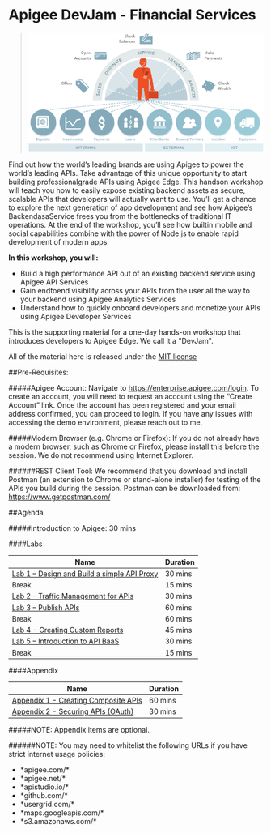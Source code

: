 # Apigee DevJam - Financial Services

> ![](./header.png)

Find out how the world’s leading brands are using Apigee to power the world’s
leading APIs. Take advantage of this unique opportunity to start building
professional­grade APIs using Apigee Edge. This hands­on workshop will teach
you how to easily expose existing backend assets as secure, scalable APIs that
developers will actually want to use. You’ll get a chance to explore the next
generation of app development and see how Apigee’s Backend­as­a­Service
frees you from the bottlenecks of traditional IT operations. At the end of the
workshop, you’ll see how built­in mobile and social capabilities combine with the
power of Node.js to enable rapid development of modern apps.

**In this workshop, you will:**
* Build a high­ performance API out of an existing backend service using Apigee API Services
* Gain end­to­end visibility across your APIs from the user all the way to your backend using Apigee Analytics Services
* Understand how to quickly onboard developers and monetize your APIs using Apigee Developer Services


This is the supporting material for a one-day hands-on workshop that introduces developers to  Apigee Edge. We call it a "DevJam".

All of the material here is released under the [MIT license](LICENSE.md)


##Pre-Requisites: 

#####Apigee Account:
Navigate to https://enterprise.apigee.com/login. To create an account, you will need to request an account using the “Create Account” link. Once the account has been registered and your email address confirmed, you can proceed to login. If you have any issues with accessing the demo environment, please reach out to me.

#####Modern Browser (e.g. Chrome or Firefox):
If you do not already have a modern browser, such as Chrome or Firefox, please install this before the session. We do not recommend using Internet Explorer.

######REST Client Tool:
We recommend that you download and install Postman (an extension to Chrome or stand-alone installer) for testing of the APIs you build during the session. 
Postman can be downloaded from: https://www.getpostman.com/


##Agenda

#####Introduction to Apigee: 30 mins

####Labs

| Name                                                                                                                                                                                                                      | Duration  |
|-------------------------------------------------------------------------------------------------------------------------------|---------      |
| [Lab 1 – Design and Build a simple API Proxy](./Lab%20Guides/Lab%201%20-%20Design%20and%20Build%20a%20simple%20API%20Proxy)   | 30 mins       |
| Break                                                                                                                         | 15 mins   |
| [Lab 2 – Traffic Management for APIs](./Lab%20Guides/Lab%202%20-%20Traffic%20Management%20for%20APIs)                                     | 30 mins   |
| [Lab 3 – Publish APIs](./Lab%20Guides/Lab%203%20-%20Publish%20APIs)                                                                                   | 60 mins       |
| Break                                                                                                                         | 60 mins   |
| [Lab 4 - Creating Custom Reports](./Lab%20Guides/Lab%204%20-%20Creating%20Custom%20Reports)                                   | 45 mins       |
| [Lab 5 – Introduction to API BaaS](./Lab%20Guides/Lab%205%20-%20Introduction%20to%20API%20BaaS%20(Backend-as-a-Service))      | 30 mins       |
| Break                                                                                                                         | 15 mins   |

####Appendix

| Name                                                                                                                                                                                                                      | Duration  |
|-------------------------------------------------------------------------------------------------------------------------------|---------      |
| [Appendix 1 - Creating Composite APIs](./Appendix/Appendix%201%20-%20Creating%20Composite%20APIs)                             | 60 mins       |
| [Appendix 2 - Securing APIs (OAuth)](./Appendix/Appendix%202%20-%20Securing%20APIs%20(OAuth))                                             | 30 mins   |

#####NOTE: Appendix items are optional.



######NOTE: You may need to whitelist the following URLs if you have strict internet usage policies:
* \*apigee.com/\*
* \*apigee.net/\*
* \*apistudio.io/\*
* \*github.com/\*
* \*usergrid.com/\*
* \*maps.googleapis.com/\*
* \*s3.amazonaws.com/\*




